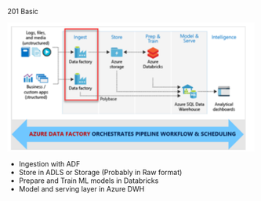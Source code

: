 201 Basic

![2e7d11e85797efb5cb9d9c3a1d588fdc.png](../_resources/90d4df61ce65463a81af5bcaf9aa600b.png)

- Ingestion with ADF
- Store in ADLS or Storage (Probably in Raw format)
- Prepare and Train ML models in Databricks
- Model and serving layer in Azure DWH